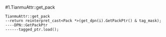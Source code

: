 #1.TianmuAttr::get_pack

```
TianmuAttr::get_pack
--return reinterpret_cast<Pack *>(get_dpn(i).GetPackPtr() & tag_mask);
----DPN::GetPackPtr
------tagged_ptr.load();
```